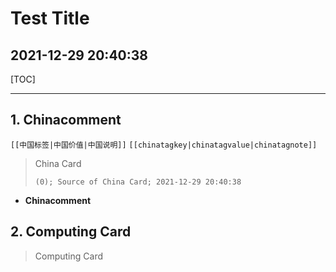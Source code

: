 # Test Title


2021-12-29 20:40:38
---

[TOC]


---
## 1. Chinacomment
`[[中国标签|中国价值|中国说明]]` `[[chinatagkey|chinatagvalue|chinatagnote]]`

> China Card
>
> `(0); Source of China Card; 2021-12-29 20:40:38`

- **Chinacomment**

## 2. Computing Card
> Computing Card

